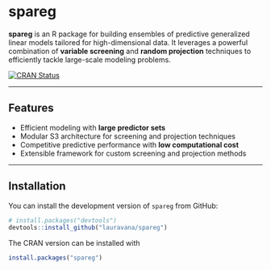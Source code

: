 # spareg

**spareg** is an R package for building ensembles of predictive generalized linear models tailored for high-dimensional data. It leverages a powerful combination of **variable screening** and **random projection** techniques to efficiently tackle large-scale modeling problems.

[![CRAN Status](https://www.r-pkg.org/badges/version/spareg)](https://CRAN.R-project.org/package=spareg)

---

## Features

- Efficient modeling with **large predictor sets**
- Modular S3 architecture for screening and projection techniques
- Competitive predictive performance with **low computational cost**
- Extensible framework for custom screening and projection methods

---

## Installation

You can install the development version of `spareg` from GitHub:

```r
# install.packages("devtools")
devtools::install_github("lauravana/spareg")
```

The CRAN version can be installed with 

```r
install.packages("spareg")
```
